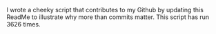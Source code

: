 I wrote a cheeky script that contributes to my Github by updating this ReadMe to illustrate why more than commits matter. This script has run 3626 times.